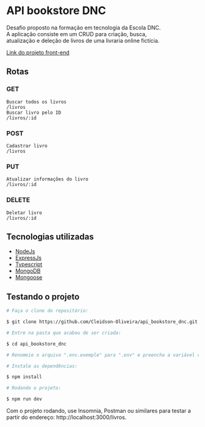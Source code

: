 # API bookstore DNC
Desafio proposto na formação em tecnologia da Escola DNC. </br>
A aplicação consiste em um CRUD para criação, busca, </br>
atualização e deleção de livros de uma livraria online fictícia.

[Link do projeto front-end](https://github.com/vitormigoto/projeto-react-dnc)

## Rotas
### GET
    Buscar todos os livros
    /livros       
    Buscar livro pelo ID
    /livros/:id   
### POST
    Cadastrar livro
    /livros
### PUT
    Atualizar informações do livro
    /livros/:id
### DELETE
    Deletar livro
    /livros/:id

## Tecnologias utilizadas

- [NodeJs](https://nodejs.org)
- [ExpressJs](https://expressjs.com)
- [Typescript](https://www.typescriptlang.org/docs/)
- [MongoDB](https://www.mongodb.com)
- [Mongoose](https://mongoosejs.com/)

## Testando o projeto

```bash
# Faça o clone do repositório:

$ git clone https://github.com/Cleidson-Oliveira/api_bookstore_dnc.git

# Entre na pasta que acabou de ser criada:

$ cd api_bookstore_dnc

# Renomeie o arquivo ".env.exemple" para ".env" e preencha a variável com a URL de conecção ao cluster do MongoDB.

# Instale as dependências:

$ npm install

# Rodando o projeto:

$ npm run dev
```

Com o projeto rodando, use Insomnia, Postman ou similares para testar a partir do endereço: http://localhost:3000/livros.
